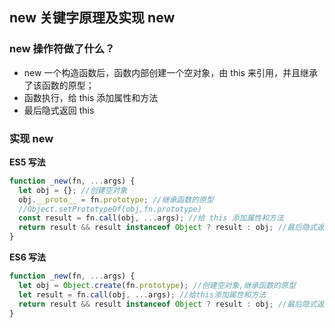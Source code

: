 ## new 关键字原理及实现 new

### new 操作符做了什么？

- new 一个构造函数后，函数内部创建一个空对象，由 this 来引用，并且继承了该函数的原型；
- 函数执行，给 this 添加属性和方法
- 最后隐式返回 this

### 实现 new

**ES5 写法**

```js
function _new(fn, ...args) {
  let obj = {}; //创建空对象
  obj.__proto__ = fn.prototype; //继承函数的原型
  //Object.setPrototypeOf(obj,fn.prototype)
  const result = fn.call(obj, ...args); //给 this 添加属性和方法
  return result && result instanceof Object ? result : obj; //最后隐式返回 this
}
```

**ES6 写法**

```js
function _new(fn, ...args) {
  let obj = Object.create(fn.prototype); //创建空对象,继承函数的原型
  let result = fn.call(obj, ...args); //给this添加属性和方法
  return result && result instanceof Object ? result : obj; //最后隐式返回 this
}
```
